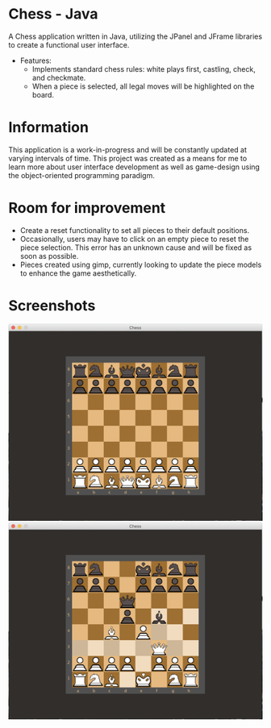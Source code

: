 # Chess - Java
A Chess application written in Java, utilizing the JPanel and JFrame libraries to create a functional user interface.

- Features:
	- Implements standard chess rules: white plays first, castling, check, and checkmate.
	- When a piece is selected,  all legal moves will be highlighted on the board.

# Information
This application is a work-in-progress and will be constantly updated at varying intervals of time. This project was created as a means for me to learn more about user interface development as well as game-design using the object-oriented programming paradigm.

# Room for improvement
- Create a reset functionality to set all pieces to their default positions.
- Occasionally, users may have to click on an empty piece to reset the piece selection. This error has an unknown cause and will be fixed as soon as possible.
- Pieces created using gimp, currently looking to update the piece models to enhance the game aesthetically.


# Screenshots
![](capture1.png)
![](capture2.png)
